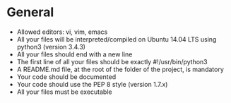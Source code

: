 # General

  -  Allowed editors: vi, vim, emacs
  - All your files will be interpreted/compiled on Ubuntu 14.04 LTS using python3 (version 3.4.3)
  -  All your files should end with a new line
  -  The first line of all your files should be exactly #!/usr/bin/python3
  -  A README.md file, at the root of the folder of the project, is mandatory
  -  Your code should be documented
  -  Your code should use the PEP 8 style (version 1.7.x)
  -  All your files must be executable
